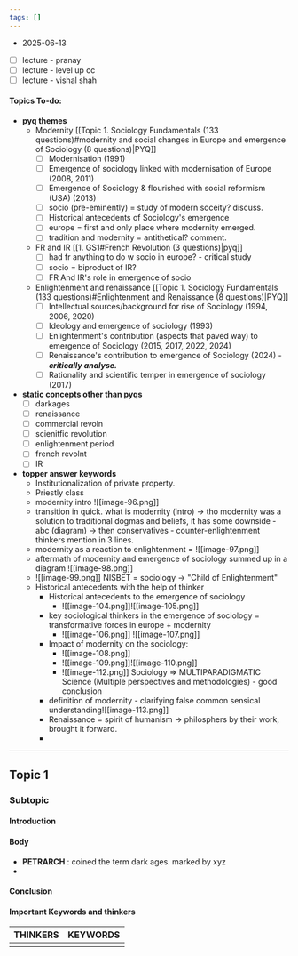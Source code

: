 ```yaml
---
tags: []
---
```

* 2025-06-13

- [ ] lecture - pranay
- [ ] lecture - level up cc
- [ ] lecture - vishal shah
#### Topics To-do: 
- **pyq themes**
	- Modernity [[Topic 1. Sociology Fundamentals (133 questions)#modernity and social changes in Europe and emergence of Sociology (8 questions)|PYQ]]
		- [ ] Modernisation (1991) 
		- [ ] Emergence of sociology linked with modernisation of Europe (2008, 2011)
		- [ ]  Emergence of Sociology & flourished with social reformism (USA) (2013)
		- [ ] socio (pre-eminently) = study of modern soceity? discuss. 
		- [ ] Historical antecedents of Sociology's emergence
		- [ ] europe = first and only place where modernity emerged.
		- [ ] tradition and modernity = antithetical? comment. 
	- FR and IR [[1. GS1#French Revolution (3 questions)|pyq]]
		- [ ] had fr anything to do w socio in europe? - critical study
		- [ ] socio = biproduct of IR? 
		- [ ] FR And IR's role in emergence of socio
	- Enlightenment and renaissance [[Topic 1. Sociology Fundamentals (133 questions)#Enlightenment and Renaissance (8 questions)|PYQ]]
		- [ ] Intellectual sources/background for rise of Sociology (1994, 2006, 2020)
		- [ ] Ideology and emergence of sociology (1993)
		- [ ] Enlightenment's contribution (aspects that paved way) to emergence of Sociology (2015, 2017, 2022, 2024)
		- [ ] Renaissance's contribution to emergence of Sociology (2024) - ***critically analyse.***
		- [ ] Rationality and scientific temper in emergence of sociology (2017)
- **static concepts other than pyqs**
	- [ ] darkages
	- [ ] renaissance
	- [ ] commercial revoln
	- [ ] scienitfic revolution
	- [ ] enlightenment period
	- [ ] french revolnt
	- [ ] IR
- **topper answer keywords**
	- Institutionalization of private property.
	- Priestly class
	- modernity intro ![[image-96.png]]
	- transition in quick. what is modernity (intro) → tho modernity was a solution to traditional dogmas and beliefs, it has some downside - abc (diagram) → then conservatives - counter-enlightenment thinkers mention in 3 lines. 
	- modernity as a reaction to enlightenment = ![[image-97.png]]
	- aftermath of modernity and emergence of sociology summed up in a diagram ![[image-98.png]]
	- ![[image-99.png]] NISBET = sociology -> "Child of Enlightenment"
	- Historical antecedents with the help of thinker
		- Historical antecedents to the emergence of sociology
			- ![[image-104.png]]![[image-105.png]]
		- key sociological thinkers in the emergence of sociology = transformative forces in europe + modernity 
			- ![[image-106.png]] ![[image-107.png]]
		- Impact of modernity on the sociology:
			- ![[image-108.png]]
			- ![[image-109.png]]![[image-110.png]]
			- ![[image-112.png]] Sociology ⇒ MULTIPARADIGMATIC Science (Multiple perspectives and methodologies) - good conclusion
		-  definition of modernity - clarifying false common sensical understanding![[image-113.png]]
		- Renaissance = spirit of humanism → philosphers by their work, brought it forward.
		- 
---
## Topic 1
### Subtopic
#### Introduction

#### Body
- **PETRARCH** : coined the term dark ages. marked by xyz
- 
#### Conclusion

#### Important Keywords and thinkers

| **THINKERS** | **KEYWORDS** |
| ------------ | ------------ |
|              |              |
